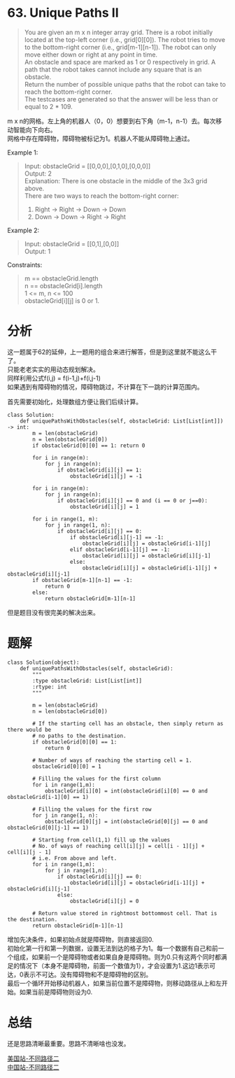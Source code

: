 # 63. Unique Paths II

>You are given an m x n integer array grid. There is a robot initially located at the top-left corner (i.e., grid[0][0]). The robot tries to move to the bottom-right corner (i.e., grid[m-1][n-1]). The robot can only move either down or right at any point in time.  
An obstacle and space are marked as 1 or 0 respectively in grid. A path that the robot takes cannot include any square that is an obstacle.  
Return the number of possible unique paths that the robot can take to reach the bottom-right corner.  
The testcases are generated so that the answer will be less than or equal to 2 * 109.


m x n的网格。左上角的机器人（0，0）想要到右下角（m-1，n-1）去。每次移动智能向下向右。  
网格中存在障碍物，障碍物被标记为1。机器人不能从障碍物上通过。
 

Example 1:
>Input: obstacleGrid = [[0,0,0],[0,1,0],[0,0,0]]  
Output: 2  
Explanation: There is one obstacle in the middle of the 3x3 grid above.  
There are two ways to reach the bottom-right corner:  
>1. Right -> Right -> Down -> Down  
>2. Down -> Down -> Right -> Right  

Example 2:  
>Input: obstacleGrid = [[0,1],[0,0]]  
Output: 1  
 
Constraints:
>m == obstacleGrid.length  
n == obstacleGrid[i].length  
1 <= m, n <= 100  
obstacleGrid[i][j] is 0 or 1.  

# 分析
这一题属于62的延伸，上一题用的组合来进行解答，但是到这里就不能这么干了。  
只能老老实实的用动态规划解决。  
同样利用公式f(i,j) = f(i-1,j)+f(i,j-1)  
如果遇到有障碍物的情况，障碍物跳过，不计算在下一跳的计算范围内。  
  
首先需要初始化，处理数组方便让我们后续计算。
```python3
class Solution:
    def uniquePathsWithObstacles(self, obstacleGrid: List[List[int]]) -> int:
        m = len(obstacleGrid)
        n = len(obstacleGrid[0])
        if obstacleGrid[0][0] == 1: return 0
    
        for i in range(m):
            for j in range(n):
                if obstacleGrid[i][j] == 1:
                    obstacleGrid[i][j] = -1
                    
        for i in range(m):
            for j in range(n):
                if obstacleGrid[i][j] == 0 and (i == 0 or j==0):
                    obstacleGrid[i][j] = 1
                    
        for i in range(1, m):
            for j in range(1, n):
                if obstacleGrid[i][j] == 0:
                    if obstacleGrid[i][j-1] == -1:
                        obstacleGrid[i][j] = obstacleGrid[i-1][j]
                    elif obstacleGrid[i-1][j] == -1:
                        obstacleGrid[i][j] = obstacleGrid[i][j-1]
                    else:
                        obstacleGrid[i][j] = obstacleGrid[i-1][j] + obstacleGrid[i][j-1]
        if obstacleGrid[m-1][n-1] == -1:
            return 0
        else:
            return obstacleGrid[m-1][n-1]
```
但是题目没有很完美的解决出来。

# 题解
```python3
class Solution(object):
    def uniquePathsWithObstacles(self, obstacleGrid):
        """
        :type obstacleGrid: List[List[int]]
        :rtype: int
        """

        m = len(obstacleGrid)
        n = len(obstacleGrid[0])

        # If the starting cell has an obstacle, then simply return as there would be
        # no paths to the destination.
        if obstacleGrid[0][0] == 1:
            return 0

        # Number of ways of reaching the starting cell = 1.
        obstacleGrid[0][0] = 1

        # Filling the values for the first column
        for i in range(1,m):
            obstacleGrid[i][0] = int(obstacleGrid[i][0] == 0 and obstacleGrid[i-1][0] == 1)

        # Filling the values for the first row        
        for j in range(1, n):
            obstacleGrid[0][j] = int(obstacleGrid[0][j] == 0 and obstacleGrid[0][j-1] == 1)

        # Starting from cell(1,1) fill up the values
        # No. of ways of reaching cell[i][j] = cell[i - 1][j] + cell[i][j - 1]
        # i.e. From above and left.
        for i in range(1,m):
            for j in range(1,n):
                if obstacleGrid[i][j] == 0:
                    obstacleGrid[i][j] = obstacleGrid[i-1][j] + obstacleGrid[i][j-1]
                else:
                    obstacleGrid[i][j] = 0

        # Return value stored in rightmost bottommost cell. That is the destination.            
        return obstacleGrid[m-1][n-1]
```

增加先决条件，如果初始点就是障碍物，则直接返回0.  
初始化第一行和第一列数据，设置无法到达的格子为1。每一个数据有自己和前一个组成，如果前一个是障碍物或者如果自身是障碍物。则为0.只有这两个同时都满足的情况下（本身不是障碍物，前面一个数值为1），才会设置为1.这边1表示可达，0表示不可达。没有障碍物和不是障碍物的区别。  
最后一个循环开始移动机器人，如果当前位置不是障碍物，则移动路径从上和左开始。如果当前是障碍物则设为0.

# 总结
还是思路清晰最重要。思路不清晰啥也没发。


[美国站-不同路径二](https://leetcode.com/problems/unique-paths-ii/)  
[中国站-不同路径二](https://leetcode.cn/problems/unique-paths-ii/)
